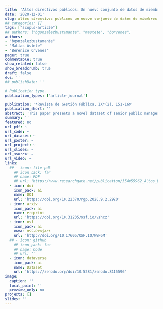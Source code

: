 ```yaml
---
title: 'Altos directivos públicos: Un nuevo conjunto de datos de miembros del servicio civil chileno'
date: '2020-12-01'
slug: altos-directivos-publicos-un-nuevo-conjunto-de-datos-de-miembros-del-servicio-civil-chileno
## categories: []
tags: ["scopus-article"]
## authors: ["bgonzalezbustamante", "mastete", "borvenes"]
authors:
- "bgonzalezbustamante"
- "Matías Astete"
- "Berenice Orvenes"
pager: true
commentable: true
show_related: false
show_breadcrumb: true
draft: false
doi: ''
## publishDate: ''

# Publication type.
publication_types: ['article-journal']

publication: '*Revista de Gestión Pública, IX*(2), 151-169'
publication_short: ''
abstract: 'This paper presents a novel dataset of senior public managers in Chile in 2009-2017. This methodological study focuses on demonstrating how data mining and machine learning can be useful for the creation of the dataset and its potential applications. We explain how we created and validated the dataset before going in to present some descriptive applications and non-parametric survival estimates with Kaplan-Meier curves. We hope that this dataset will serve as a relevant resource for gaining a deeper understanding of  the  Chilean  civil  service  and  making  different  comparisons  through  which to expand this research line on political and government personnel.'
summary: ''
featured: no
url_pdf: ~
url_code: ~
url_dataset: ~
url_poster: ~
url_project: ~
url_slides: ~
url_source: ~
url_video: ~
links:
  ## - icon: file-pdf
    ## icon_pack: far
    ## name: PDF
    ## url: 'https://www.researchgate.net/publication/354055962_Altos_Directivos_Publicos_Un_nuevo_conjunto_de_datos_de_miembros_del_servicio_civil_chileno'
  - icon: doi
    icon_pack: ai
    name: DOI
    url: 'https://doi.org/10.22370/rgp.2020.9.2.2920'
  - icon: arxiv
    icon_pack: ai
    name: Preprint
    url: 'https://doi.org/10.31235/osf.io/vshcz'
  - icon: osf
    icon_pack: ai
    name: OSF-Project
    url: 'http://doi.org/10.17605/OSF.IO/WBF6M'
  ## - icon: github
    ## icon_pack: fab
    ## name: Code
    ## url: ''
  - icon: dataverse
    icon_pack: ai
    name: Dataset
    url: 'https://zenodo.org/doi/10.5281/zenodo.8115596'
image:
  caption: ''
  focal_point: ''
  preview_only: no
projects: []
slides: ''
---
```

